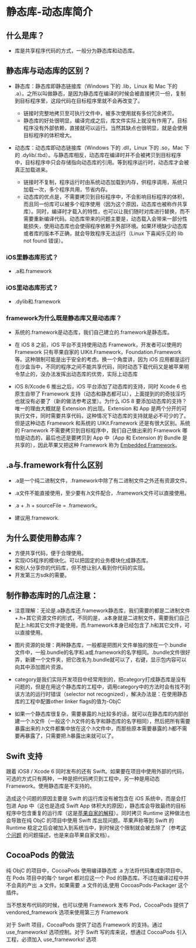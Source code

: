 # 静态库-动态库简介


## 什么是库？

* 库是共享程序代码的方式，一般分为静态库和动态库。


## 静态库与动态库的区别？

* 静态库：静态库即静态链接库（Windows 下的 .lib，Linux 和 Mac 下的 .a）。之所以叫做静态，是因为静态库在编译的时候会被直接拷贝一份，复制到目标程序里，这段代码在目标程序里就不会再改变了。

	* 链接时完整地拷贝至可执行文件中，被多次使用就有多份冗余拷贝。
	* 静态库的好处很明显，编译完成之后，库文件实际上就没有作用了。目标程序没有外部依赖，直接就可以运行。当然其缺点也很明显，就是会使用目标程序的体积增大。

* 动态库：动态库即动态链接库（Windows 下的 .dll，Linux 下的 .so，Mac 下的 .dylib/.tbd）。与静态库相反，动态库在编译时并不会被拷贝到目标程序中，目标程序中只会存储指向动态库的引用。等到程序运行时，动态库才会被真正加载进来。
	* 链接时不复制，程序运行时由系统动态加载到内存，供程序调用，系统只加载一次，多个程序共用，节省内存。
	* 动态库的优点是，不需要拷贝到目标程序中，不会影响目标程序的体积，而且同一份库可以被多个程序使用（因为这个原因，动态库也被称作共享库）。同时，编译时才载入的特性，也可以让我们随时对库进行替换，而不需要重新编译代码。动态库带来的问题主要是，动态载入会带来一部分性能损失，使用动态库也会使得程序依赖于外部环境。如果环境缺少动态库或者库的版本不正确，就会导致程序无法运行（Linux 下喜闻乐见的 lib not found 错误）。


###  iOS里静态库形式？

* .a和.framework

### iOS里动态库形式？

* .dylib和.framework


### framework为什么既是静态库又是动态库？

* 系统的.framework是动态库，我们自己建立的.framework是静态库。
* 在 iOS 8 之前，iOS 平台不支持使用动态 Framework，开发者可以使用的 Framework 只有苹果自家的 UIKit.Framework，Foundation.Framework 等。这种限制可能是出于安全的考虑。换一个角度讲，因为 iOS 应用都是运行在沙盒当中，不同的程序之间不能共享代码，同时动态下载代码又是被苹果明令禁止的，没办法发挥出动态库的优势，实际上动态库

* iOS 8/Xcode 6 推出之后，iOS 平台添加了动态库的支持，同时 Xcode 6 也原生自带了 Framework 支持（动态和静态都可以），上面提到的的奇技淫巧也就没有必要了（新的做法参考这里）。为什么 iOS 8 要添加动态库的支持？唯一的理由大概就是 Extension 的出现。Extension 和 App 是两个分开的可执行文件，同时需要共享代码，这种情况下动态库的支持就是必不可少的了。但是这种动态 Framework 和系统的 UIKit.Framework 还是有很大区别。系统的 Framework 不需要拷贝到目标程序中，我们自己做出来的 Framework 哪怕是动态的，最后也还是要拷贝到 App 中（App 和 Extension 的 Bundle 是共享的），因此苹果又把这种 Framework 称为 [Embedded Framework](https://developer.apple.com/library/archive/documentation/General/Conceptual/ExtensibilityPG/ExtensionScenarios.html)。

## .a与.framework有什么区别


* .a是一个纯二进制文件，.framework中除了有二进制文件之外还有资源文件。


* .a文件不能直接使用，至少要有.h文件配合，.framework文件可以直接使用。

* .a + .h + sourceFile = .framework。

* 建议用.framework.



## 为什么要使用静态库？

* 方便共享代码，便于合理使用。
* 实现iOS程序的模块化。可以把固定的业务模块化成静态库。
* 和别人分享你的代码库，但不想让别人看到你代码的实现。
* 开发第三方sdk的需要。


## 制作静态库时的几点注意：

*  注意理解：无论是.a静态库还.framework静态库，我们需要的都是二进制文件+.h+其它资源文件的形式，不同的是，.a本身就是二进制文件，需要我们自己配上.h和其它文件才能使用，而.framework本身已经包含了.h和其它文件，可以直接使用。


* 图片资源的处理：两种静态库，一般都是把图片文件单独的放在一个.bundle文件中，一般.bundle的名字和.a或.framework的名字相同。.bundle文件很好弄，新建一个文件夹，把它改名为.bundle就可以了，右键，显示包内容可以向其中添加图片资源。

* category是我们实际开发项目中经常用到的，把category打成静态库是没有问题的，但是在用这个静态库的工程中，调用category中的方法时会有找不到该方法的运行时错误（selector not recognized），解决办法是：在使用静态库的工程中配置other linker flags的值为-ObjC

* 如果一个静态库很复杂，需要暴露的.h比较多的话，就可以在静态库的内部创建一个.h文件（一般这个.h文件的名字和静态库的名字相同），然后把所有需要暴露出来的.h文件都集中放在这个.h文件中，而那些原本需要暴露的.h都不需要再暴露了，只需要把.h暴露出来就可以了。


## Swift 支持

跟着 iOS8 / Xcode 6 同时发布的还有 Swift。如果要在项目中使用外部的代码，可选的方式只有两种，一种是把代码拷贝到工程中，另一种是用动态 Framework。使用静态库是不支持的。

造成这个问题的原因主要是 Swift 的运行库没有被包含在 iOS 系统中，而是会打包进 App 中（这也是造成 Swift App 体积大的原因），静态库会导致最终的目标程序中包含重复的运行库（这是[苹果自家的解释](https://github.com/ksm/SwiftInFlux#static-libraries)）。同时拷贝 Runtime 这种做法也会导致在纯 ObjC 的项目中使用 Swift 库出现问题。苹果声称等到 Swift 的 Runtime 稳定之后会被加入到系统当中，到时候这个限制就会被去除了（参考[这个问题](https://stackoverflow.com/questions/25020783/how-to-distribute-swift-library-without-exposing-the-source-code) 的问题描述，也是来自苹果自家文档）。


## CocoaPods 的做法

纯 ObjC 的项目中，CocoaPods 使用编译静态库 .a 方法将代码集成到项目中。在 Pods 项目中的每个 target 都对应这一个 Pod 的静态库。不过在编译过程中并不会真的产出 .a 文件。如果需要 .a 文件的话,使用 CocoasPods-Packager 这个插件。

当不想发布代码的时候，也可以使用 Framework 发布 Pod，CocoaPods 提供了 vendored_framework 选项来使用第三方 Framework

对于 Swift 项目，CocoaPods 提供了动态 Framework 的支持。通过 use_frameworks! 选项控制。对于 Swift 写的库来说，想通过 CocoaPods 引入工程，必须加入 use_frameworks! 选项

